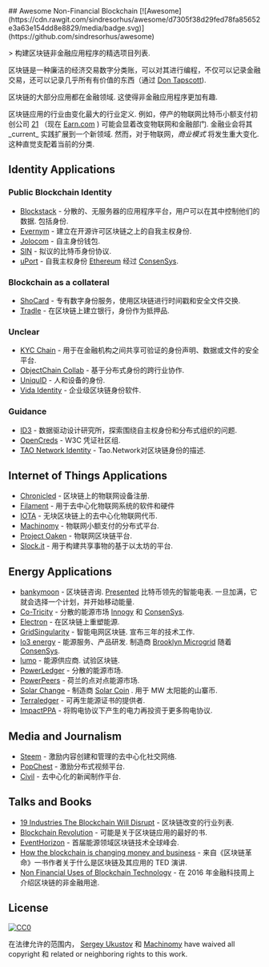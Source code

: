 <div class="github-widget" data-repo="machinomy/awesome-non-financial-blockchain"></div>
## Awesome Non-Financial Blockchain [![Awesome](https://cdn.rawgit.com/sindresorhus/awesome/d7305f38d29fed78fa85652e3a63e154dd8e8829/media/badge.svg)](https://github.com/sindresorhus/awesome)

&gt; 构建区块链非金融应用程序的精选项目列表.

区块链是一种廉洁的经济交易数字分类账，可以对其进行编程，不仅可以记录金融交易，还可以记录几乎所有有价值的东西（通过 [Don Tapscott](https://www.linkedin.com/pulse/whats-next-generation-internet-surprise-its-all-don-tapscott)).

区块链的大部分应用都在金融领域. 这使得非金融应用程序更加有趣.

区块链应用的行业由变化最大的行业定义. 例如，停产的物联网比特币小额支付初创公司 [21](https://21.co) （现在 [Earn.com](https://earn.com) ) 可能会显着改变物联网和金融部门. 金融业会将其_current_ 实践扩展到一个新领域. 然而，对于物联网，_商业模式_ 将发生重大变化. 这种直觉支配着当前的分类.



## Identity Applications

### Public Blockchain Identity

- [Blockstack](https://blockstack.org)  - 分散的、无服务器的应用程序平台，用户可以在其中控制他们的数据. 包括身份.
- [Evernym](http://www.evernym.com) - 建立在开源许可区块链之上的自我主权身份.
- [Jolocom](https://jolocom.com) - 自主身份钱包.
- [SIN](https://en.bitcoin.it/wiki/Identity_protocol_v1) - 拟议的比特币身份协议.
- [uPort](https://www.uport.me) - 自我主权身份 [Ethereum](https://ethereum.org) 经过 [ConsenSys](https://consensys.net).

### Blockchain as a collateral

- [ShoCard](https://shocard.com) - 专有数字身份服务，使用区块链进行时间戳和安全文件交换.
- [Tradle](https://tradle.io/) - 在区块链上建立银行，身份作为抵押品.

### Unclear

- [KYC Chain](http://kyc-chain.com) - 用于在金融机构之间共享可验证的身份声明、数据或文件的安全平台.
- [ObjectChain Collab](http://www.objectchain-collab.com) - 基于分布式身份的跨行业协作.
- [UniquID](http://uniquid.com) - 人和设备的身份.
- [Vida Identity](https://vidaidentity.com) - 企业级区块链身份软件.

### Guidance

- [ID3](https://idcubed.org) - 数据驱动设计研究所，探索围绕自主权身份和分布式组织的问题.
- [OpenCreds](http://opencreds.org) - W3C 凭证社区组.
- [TAO Network Identity](http://tao.network/portfolio-item/the-identity-system/) - Tao.Network对区块链身份的描述.


## Internet of Things Applications

- [Chronicled](http://www.chronicled.com) - 区块链上的物联网设备注册.
- [Filament](http://filament.com) - 用于去中心化物联网系统的软件和硬件
- [IOTA](http://www.iotatoken.com) - 无块区块链上的去中心化物联网代币.
- [Machinomy](http://machinomy.com) - 物联网小额支付的分布式平台.
- [Project Oaken](https://www.projectoaken.com) - 物联网区块链平台.
- [Slock.it](https://slock.it) - 用于构建共享事物的基于以太坊的平台.


## Energy Applications

- [bankymoon](http://bankymoon.co.za/) - 区块链咨询. [Presented](http://goo.gl/L6vJBx) 比特币领先的智能电表. 一旦加满，它就会选择一个计划，并开始移动能量.
- [Co-Tricity](https://co-tricity.com/) - 分散的能源市场 [Innogy](https://innovationhub.innogy.com/) 和 [ConsenSys](https://consensys.net).
- [Electron](http://www.electron.org.uk/) - 在区块链上重塑能源.
- [GridSingularity](http://gridsingularity.com)  - 智能电网区块链. 宣布三年的技术工作.
- [lo3 energy](http://lo3energy.com)  - 能源服务、产品研发. 制造商 [Brooklyn Microgrid](http://brooklynmicrogrid.com) 随着 [ConsenSys](https://consensys.net).
- [lumo](https://lumoenergy.com.au)  - 能源供应商. 试验区块链.
- [PowerLedger](https://powerledger.io) - 分散的能源市场.
- [PowerPeers](https://www.powerpeers.nl/) - 荷兰的点对点能源市场.
- [Solar Change](http://www.solarchange.co/) - 制造商 [Solar Coin](http://solarcoin.org/) . 用于 MW 太阳能的山寨币.
- [Terraledger](https://terraledger.com) - 可再生能源证书的提供者.
- [ImpactPPA](https://impactppa.com) - 将购电协议下产生的电力再投资于更多购电协议.

## Media and Journalism

- [Steem](https://steem.io) - 激励内容创建和管理的去中心化社交网络.
- [PopChest](https://popchest.com) - 激励分布式视频平台.
- [Civil](https://joincivil.com) - 去中心化的新闻制作平台. 


## Talks and Books

- [19 Industries The Blockchain Will Disrupt](https://www.youtube.com/watch?v=G3psxs3gyf8) - 区块链改变的行业列表.
- [Blockchain Revolution](http://blockchain-revolution.com) - 可能是关于区块链应用的最好的书.
- [EventHorizon](http://eventhorizon2017.com) - 首届能源领域区块链技术全球峰会.
- [How the blockchain is changing money and business](https://www.youtube.com/watch?v=Pl8OlkkwRpc) - 来自《区块链革命》一书作者关于什么是区块链及其应用的 TED 演讲.
- [Non Financial Uses of Blockchain Technology](https://www.youtube.com/watch?v=GGCHaphRjoM) - 在 2016 年金融科技周上介绍区块链的非金融用途.


## License

[![CC0](http://mirrors.creativecommons.org/presskit/buttons/88x31/svg/cc-zero.svg)](https://creativecommons.org/publicdomain/zero/1.0/)

在法律允许的范围内， [Sergey Ukustov](https://github.com/ukstv) 和 [Machinomy](https://github.com/machinomy) have waived all copyright 和 related or neighboring rights to this work.
